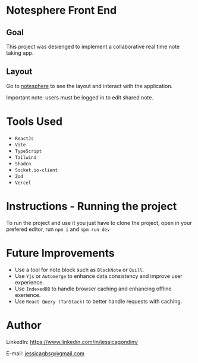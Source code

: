# Notesphere Front End
 
## Goal

This project was desienged to implement a collaborative real time note taking app.


## Layout

Go to [notesphere](https://fenotesphere.vercel.app/) to see the layout and interact with the application. 

Important note: users must be logged in to edit shared note.

# Tools Used

* ``ReactJs``
* ``Vite``
* ``TypeScript`` 
* ``Tailwind``
* ``Shadcn``
* ``Socket.io-client``
* ``Zod``
* ``Vercel``

# Instructions - Running the project

To run the project and use it you just have to clone the project, open in your prefered editor, run `npm i` and `npm run dev` 

# Future Improvements
- Use a tool for note block such as `BlockNote` or `Quill`.
- Use `Yjs` or `Automerge` to enhance data consistency and improve user experience.
- Use `IndexedDB` to handle browser caching and enhancing offline exerience.
- Use `React Query (TanStack)` to better handle requests with caching.

# Author
LinkedIn:
https://www.linkedin.com/in/jessicagondim/

E-mail:
jessicagbsg@gmail.com
